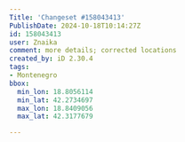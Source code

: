 ```yaml
---
Title: 'Changeset #158043413'
PublishDate: 2024-10-18T10:14:27Z
id: 158043413
user: Znaika
comment: more details; corrected locations
created_by: iD 2.30.4
tags:
- Montenegro
bbox:
  min_lon: 18.8056114
  min_lat: 42.2734697
  max_lon: 18.8409056
  max_lat: 42.3177679

---
```

